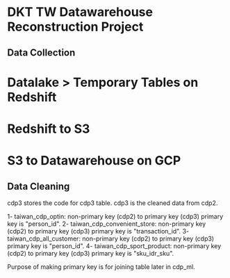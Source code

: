 # DKT TW Datawarehouse Reconstruction Project

## Data Collection

# Datalake > Temporary Tables on Redshift

# Redshift to S3

# S3 to Datawarehouse on GCP


## Data Cleaning

cdp3 stores the code for cdp3 table. cdp3 is the cleaned data from cdp2.

1- taiwan_cdp_optin: non-primary key (cdp2) to primary key (cdp3)
    primary key is "person_id".
2- taiwan_cdp_convenient_store: non-primary key (cdp2) to primary key (cdp3)
    primary key is "transaction_id".
3- taiwan_cdp_all_customer: non-primary key (cdp2) to primary key (cdp3)
    primary key is "person_id".
4- taiwan_cdp_sport_product: non-primary key (cdp2) to primary key (cdp3)
    primary key is "sku_idr_sku".
    
Purpose of making primary key is for joining table later in cdp_ml.
